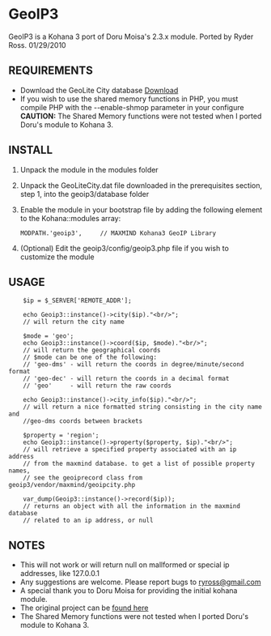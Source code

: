 # GeoIP3 #

GeoIP3 is a Kohana 3 port of Doru Moisa's 2.3.x module. 
Ported by Ryder Ross. 01/29/2010


## REQUIREMENTS ##

- Download the GeoLite City database  [Download](http://www.maxmind.com/app/geolitecity)
- If you wish to use the shared memory functions in PHP, you must compile PHP with the --enable-shmop parameter in your configure 
**CAUTION:** The Shared Memory functions were not tested when I ported Doru's module to Kohana 3. 

## INSTALL ##
1. Unpack the module in the modules folder
2. Unpack the GeoLiteCity.dat file downloaded in the prerequisites section, step 1, into the geoip3/database folder
3. Enable the module in your bootstrap file by adding the following element to the Kohana::modules array:

	`MODPATH.'geoip3',     // MAXMIND Kohana3 GeoIP Library`
  
4. (Optional) Edit the geoip3/config/geoip3.php file if you wish to customize the module
	
	
## USAGE ##

		$ip = $_SERVER['REMOTE_ADDR'];
		
		echo Geoip3::instance()->city($ip)."<br/>";
		// will return the city name  
		
		$mode = 'geo';
		echo Geoip3::instance()->coord($ip, $mode)."<br/>";
		// will return the geographical coords
		// $mode can be one of the following:
		// 'geo-dms' - will return the coords in degree/minute/second format
		// 'geo-dec' - will return the coords in a decimal format 
		// 'geo'     - will return the raw coords

		echo Geoip3::instance()->city_info($ip)."<br/>"; 
		// will return a nice formatted string consisting in the city name and 
		//geo-dms coords between brackets

		$property = 'region';
		echo Geoip3::instance()->property($property, $ip)."<br/>";
		// will retrieve a specified property associated with an ip address 
		// from the maxmind database. to get a list of possible property names,
		// see the geoiprecord class from geoip3/vendor/maxmind/geoipcity.php

		var_dump(Geoip3::instance()->record($ip));
		// returns an object with all the information in the maxmind database
		// related to an ip address, or null

## NOTES ##
- This will not work or will return null on mallformed or special ip addresses, like 127.0.0.1
- Any suggestions are welcome. Please report bugs to ryross@gmail.com 
- A special thank you to Doru Moisa for providing the initial kohana module.
- The original project can be [found here](http://dev.kohanaphp.com/projects/geoip)
- The Shared Memory functions were not tested when I ported Doru's module to Kohana 3. 